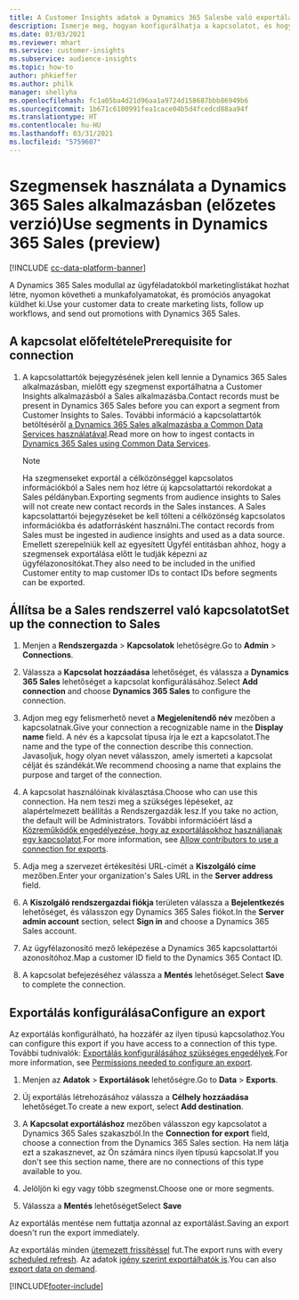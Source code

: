 ```yaml
---
title: A Customer Insights adatok a Dynamics 365 Salesbe való exportálása
description: Ismerje meg, hogyan konfigurálhatja a kapcsolatot, és hogyan exportálhatja a Dynamics 365 Salesbe.
ms.date: 03/03/2021
ms.reviewer: mhart
ms.service: customer-insights
ms.subservice: audience-insights
ms.topic: how-to
author: phkieffer
ms.author: philk
manager: shellyha
ms.openlocfilehash: fc1a05ba4d21d96aa1a9724d158687bbb86949b6
ms.sourcegitcommit: 1b671c6100991fea1cace04b5d4fcedcd88aa94f
ms.translationtype: HT
ms.contentlocale: hu-HU
ms.lasthandoff: 03/31/2021
ms.locfileid: "5759607"
---
```

# <a name="use-segments-in-dynamics-365-sales-preview"></a><span data-ttu-id="70625-103">Szegmensek használata a Dynamics 365 Sales alkalmazásban (előzetes verzió)</span><span class="sxs-lookup"><span data-stu-id="70625-103">Use segments in Dynamics 365 Sales (preview)</span></span>

[!INCLUDE [cc-data-platform-banner](../includes/cc-data-platform-banner.md)]

<span data-ttu-id="70625-104">A Dynamics 365 Sales modullal az ügyféladatokból marketinglistákat hozhat létre, nyomon követheti a munkafolyamatokat, és promóciós anyagokat küldhet ki.</span><span class="sxs-lookup"><span data-stu-id="70625-104">Use your customer data to create marketing lists, follow up workflows, and send out promotions with Dynamics 365 Sales.</span></span>

## <a name="prerequisite-for-connection"></a><span data-ttu-id="70625-105">A kapcsolat előfeltétele</span><span class="sxs-lookup"><span data-stu-id="70625-105">Prerequisite for connection</span></span>

1. <span data-ttu-id="70625-106">A kapcsolattartók bejegyzésének jelen kell lennie a Dynamics 365 Sales alkalmazásban, mielőtt egy szegmenst exportálhatna a Customer Insights alkalmazásból a Sales alkalmazásba.</span><span class="sxs-lookup"><span data-stu-id="70625-106">Contact records must be present in Dynamics 365 Sales before you can export a segment from Customer Insights to Sales.</span></span> <span data-ttu-id="70625-107">További információ a kapcsolattartók betöltéséről [a Dynamics 365 Sales alkalmazásba a Common Data Services használatával](connect-power-query.md).</span><span class="sxs-lookup"><span data-stu-id="70625-107">Read more on how to ingest contacts in [Dynamics 365 Sales using Common Data Services](connect-power-query.md).</span></span>

   > [!NOTE]
   > <span data-ttu-id="70625-108">Ha szegmenseket exportál a célközönséggel kapcsolatos információkból a Sales nem hoz létre új kapcsolattartói rekordokat a Sales példányban.</span><span class="sxs-lookup"><span data-stu-id="70625-108">Exporting segments from audience insights to Sales will not create new contact records in the Sales instances.</span></span> <span data-ttu-id="70625-109">A Sales kapcsolattartói bejegyzéseket be kell tölteni a célközönség kapcsolatos információkba és adatforrásként használni.</span><span class="sxs-lookup"><span data-stu-id="70625-109">The contact records from Sales must be ingested in audience insights and used as a data source.</span></span> <span data-ttu-id="70625-110">Emellett szerepelniük kell az egyesített Ügyfél entitásban ahhoz, hogy a szegmensek exportálása előtt le tudják képezni az ügyfélazonosítókat.</span><span class="sxs-lookup"><span data-stu-id="70625-110">They also need to be included in the unified Customer entity to map customer IDs to contact IDs before segments can be exported.</span></span>

## <a name="set-up-the-connection-to-sales"></a><span data-ttu-id="70625-111">Állítsa be a Sales rendszerrel való kapcsolatot</span><span class="sxs-lookup"><span data-stu-id="70625-111">Set up the connection to Sales</span></span>

1. <span data-ttu-id="70625-112">Menjen a **Rendszergazda** > **Kapcsolatok** lehetőségre.</span><span class="sxs-lookup"><span data-stu-id="70625-112">Go to **Admin** > **Connections**.</span></span>

1. <span data-ttu-id="70625-113">Válassza a **Kapcsolat hozzáadása** lehetőséget, és válassza a **Dynamics 365 Sales** lehetőséget a kapcsolat konfigurálásához.</span><span class="sxs-lookup"><span data-stu-id="70625-113">Select **Add connection** and choose **Dynamics 365 Sales** to configure the connection.</span></span>

1. <span data-ttu-id="70625-114">Adjon meg egy felismerhető nevet a **Megjelenítendő név** mezőben a kapcsolatnak.</span><span class="sxs-lookup"><span data-stu-id="70625-114">Give your connection a recognizable name in the **Display name** field.</span></span> <span data-ttu-id="70625-115">A név és a kapcsolat típusa írja le ezt a kapcsolatot.</span><span class="sxs-lookup"><span data-stu-id="70625-115">The name and the type of the connection describe this connection.</span></span> <span data-ttu-id="70625-116">Javasoljuk, hogy olyan nevet válasszon, amely ismerteti a kapcsolat célját és szándékát.</span><span class="sxs-lookup"><span data-stu-id="70625-116">We recommend choosing a name that explains the purpose and target of the connection.</span></span>

1. <span data-ttu-id="70625-117">A kapcsolat használóinak kiválasztása.</span><span class="sxs-lookup"><span data-stu-id="70625-117">Choose who can use this connection.</span></span> <span data-ttu-id="70625-118">Ha nem teszi meg a szükséges lépéseket, az alapértelmezett beállítás a Rendszergazdák lesz.</span><span class="sxs-lookup"><span data-stu-id="70625-118">If you take no action, the default will be Administrators.</span></span> <span data-ttu-id="70625-119">További információért lásd a [Közreműködők engedélyezése, hogy az exportálásokhoz használjanak egy kapcsolatot](connections.md#allow-contributors-to-use-a-connection-for-exports).</span><span class="sxs-lookup"><span data-stu-id="70625-119">For more information, see [Allow contributors to use a connection for exports](connections.md#allow-contributors-to-use-a-connection-for-exports).</span></span>

1. <span data-ttu-id="70625-120">Adja meg a szervezet értékesítési URL-címét a **Kiszolgáló címe** mezőben.</span><span class="sxs-lookup"><span data-stu-id="70625-120">Enter your organization's Sales URL in the **Server address** field.</span></span>

1. <span data-ttu-id="70625-121">A **Kiszolgáló rendszergazdai fiókja** területen válassza a **Bejelentkezés** lehetőséget, és válasszon egy Dynamics 365 Sales fiókot.</span><span class="sxs-lookup"><span data-stu-id="70625-121">In the **Server admin account** section, select **Sign in** and choose a Dynamics 365 Sales account.</span></span>

1. <span data-ttu-id="70625-122">Az ügyfélazonosító mező leképezése a Dynamics 365 kapcsolattartói azonosítóhoz.</span><span class="sxs-lookup"><span data-stu-id="70625-122">Map a customer ID field to the Dynamics 365 Contact ID.</span></span>

1. <span data-ttu-id="70625-123">A kapcsolat befejezéséhez válassza a **Mentés** lehetőséget.</span><span class="sxs-lookup"><span data-stu-id="70625-123">Select **Save** to complete the connection.</span></span> 

## <a name="configure-an-export"></a><span data-ttu-id="70625-124">Exportálás konfigurálása</span><span class="sxs-lookup"><span data-stu-id="70625-124">Configure an export</span></span>

<span data-ttu-id="70625-125">Az exportálás konfigurálható, ha hozzáfér az ilyen típusú kapcsolathoz.</span><span class="sxs-lookup"><span data-stu-id="70625-125">You can configure this export if you have access to a connection of this type.</span></span> <span data-ttu-id="70625-126">További tudnivalók: [Exportálás konfigurálásához szükséges engedélyek](export-destinations.md#set-up-a-new-export).</span><span class="sxs-lookup"><span data-stu-id="70625-126">For more information, see [Permissions needed to configure an export](export-destinations.md#set-up-a-new-export).</span></span>

1. <span data-ttu-id="70625-127">Menjen az **Adatok** > **Exportálások** lehetőségre.</span><span class="sxs-lookup"><span data-stu-id="70625-127">Go to **Data** > **Exports**.</span></span>

1. <span data-ttu-id="70625-128">Új exportálás létrehozásához válassza a **Célhely hozzáadása** lehetőséget.</span><span class="sxs-lookup"><span data-stu-id="70625-128">To create a new export, select **Add destination**.</span></span>

1. <span data-ttu-id="70625-129">A **Kapcsolat exportáláshoz** mezőben válasszon egy kapcsolatot a Dynamics 365 Sales szakaszból.</span><span class="sxs-lookup"><span data-stu-id="70625-129">In the **Connection for export** field, choose a connection from the Dynamics 365 Sales section.</span></span> <span data-ttu-id="70625-130">Ha nem látja ezt a szakasznevet, az Ön számára nincs ilyen típusú kapcsolat.</span><span class="sxs-lookup"><span data-stu-id="70625-130">If you don't see this section name, there are no connections of this type available to you.</span></span>

1. <span data-ttu-id="70625-131">Jelöljön ki egy vagy több szegmenst.</span><span class="sxs-lookup"><span data-stu-id="70625-131">Choose one or more segments.</span></span>

1. <span data-ttu-id="70625-132">Válassza a **Mentés** lehetőséget</span><span class="sxs-lookup"><span data-stu-id="70625-132">Select **Save**</span></span>

<span data-ttu-id="70625-133">Az exportálás mentése nem futtatja azonnal az exportálást.</span><span class="sxs-lookup"><span data-stu-id="70625-133">Saving an export doesn't run the export immediately.</span></span>

<span data-ttu-id="70625-134">Az exportálás minden [ütemezett frissítéssel](system.md#schedule-tab) fut.</span><span class="sxs-lookup"><span data-stu-id="70625-134">The export runs with every [scheduled refresh](system.md#schedule-tab).</span></span> <span data-ttu-id="70625-135">Az adatok [igény szerint exportálhatók is](export-destinations.md#run-exports-on-demand).</span><span class="sxs-lookup"><span data-stu-id="70625-135">You can also [export data on demand](export-destinations.md#run-exports-on-demand).</span></span> 

[!INCLUDE[footer-include](../includes/footer-banner.md)]
